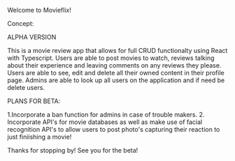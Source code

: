 Welcome to Movieflix!

Concept:


ALPHA VERSION

This is a movie review app that allows for full CRUD functionalty using React with Typescript. Users are able to post movies to watch, reviews talking about their experience and leaving comments on any reviews they please. Users are able to see, edit and delete all their owned content in their profile page. Admins are able to look up all users on the application and if need be delete users. 

PLANS FOR BETA:

1.Incorporate a ban function for admins in case of trouble makers.
2. Incorporate API's for movie databases as well as make use of facial recognition API's to allow users to post photo's capturing their reaction to just finiishing a movie!

Thanks for stopping by! See you for the beta!


